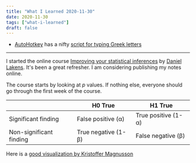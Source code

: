 ```yaml
---
title: "What I Learned 2020-11-30"
date: 2020-11-30
tags: ["what-i-learned"]
draft: false
---
```


- [AutoHotkey](https://www.autohotkey.com/) has a nifty [script for typing Greek letters](https://github.com/q2apro/ahk_greekletters)

---

I started the online course [Improving your statistical inferences](https://www.coursera.org/learn/statistical-inferences) 
by [Daniel Lakens](http://daniellakens.blogspot.com/). It's been a great refresher. I am considering publishing my notes online.

The course starts by looking at *p* values. If nothing else, everyone should go through the first week of the course.

|                         | H0 True                 | H1 True                |
| ----------------------- | ----------------------- | ---------------------- |
| Significant finding     | False positive (α)      | True positive (1-α)    |
| Non-significant finding | True negative (1-β)     | False negative (β)     |

Here is a [good visualization by Kristoffer Magnusson](https://rpsychologist.com/d3/nhst/)


